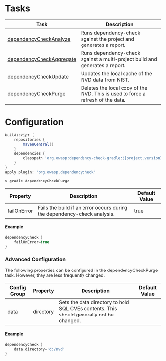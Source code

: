 Tasks
====================

| Task                                                     | Description                                                                     |
|----------------------------------------------------------|---------------------------------------------------------------------------------|
| [dependencyCheckAnalyze](configuration.html)             | Runs dependency-check against the project and generates a report.               |
| [dependencyCheckAggregate](configuration-aggregate.html) | Runs dependency-check against a multi-project build and generates a report.     |
| [dependencyCheckUpdate](configuration-update.html)       | Updates the local cache of the NVD data from NIST.                              |
| dependencyCheckPurge                                     | Deletes the local copy of the NVD. This is used to force a refresh of the data. |

Configuration
====================

```groovy
buildscript {
    repositories {
        mavenCentral()
    }
    dependencies {
        classpath 'org.owasp:dependency-check-gradle:${project.version}'
    }
}
apply plugin: 'org.owasp.dependencycheck'
```

```bash
$ gradle dependencyCheckPurge
```

| Property    | Description                                                              | Default Value |
|-------------|--------------------------------------------------------------------------|---------------|
| failOnError | Fails the build if an error occurs during the dependency-check analysis. | true          |

#### Example
```groovy
dependencyCheck {
    failOnError=true
}
```

### Advanced Configuration

The following properties can be configured in the dependencyCheckPurge task. However, they are less frequently changed.

| Config Group | Property  | Description                                                                              | Default Value |
|--------------|-----------|------------------------------------------------------------------------------------------|---------------|
| data         | directory | Sets the data directory to hold SQL CVEs contents. This should generally not be changed. | &nbsp;        |

#### Example
```groovy
dependencyCheck {
    data.directory='d:/nvd'
}
```
